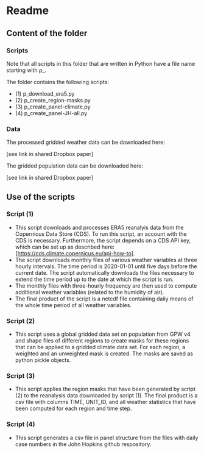 # Readme

## Content of the folder

### Scripts

Note that all scripts in this folder that are written in Python have a file name starting with *p_*.

The folder contains the following scripts:

- (1) p_download_era5.py
- (2) p_create_region-masks.py
- (3) p_create_panel-climate.py
- (4) p_create_panel-JH-all.py

### Data

The processed gridded weather data can be downloaded here:

[see link in shared Dropbox paper]

The gridded population data can be downloaded here:

[see link in shared Dropbox paper]

## Use of the scripts

### Script (1)
- This script downloads and processes ERA5 reanalyis data from the Copernicus Data Store (CDS). To run this script, an account with the CDS is necessary. Furthermore, the script depends on a CDS API key, which can be set up as described here: [https://cds.climate.copernicus.eu/api-how-to].
- The script downloads monthly files of various weather variables at three hourly intervals. The time period is 2020-01-01 until five days before the current date. The script automatically downloads the files necessary to extend the time period up to the date at which the script is run.
- The monthly files with three-hourly frequency are then used to compute additional weather variables (related to the humidity of air).
- The final product of the script is a netcdf file containing daily means of the whole time period of all weather variables.

### Script (2)
- This script uses a global gridded data set on population from GPW v4 and shape files of different regions to create masks for these regions that can be applied to a gridded climate data set. For each region, a weighted and an unweighted mask is created. The masks are saved as python pickle objects.

### Script (3)
- This script applies the region masks that have been generated by script (2) to the reanalysis data downloaded by script (1). The final product is a csv file with columns TIME, UNIT_ID, and all weather statistics that have been computed for each region and time step.

### Script (4)
- This script generates a csv file in panel structure from the files with daily case numbers in the John Hopkins github respository.
